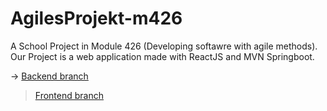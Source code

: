 # AgilesProjekt-m426
A School Project in Module 426 (Developing softawre with agile methods). Our Project is a web application made with ReactJS and MVN Springboot. 


-> [Backend branch](https://github.com/LinusGSP/AgilesProjekt-m426/tree/Backend)

> [Frontend branch](https://github.com/LinusGSP/AgilesProjekt-m426/tree/Frontend)
